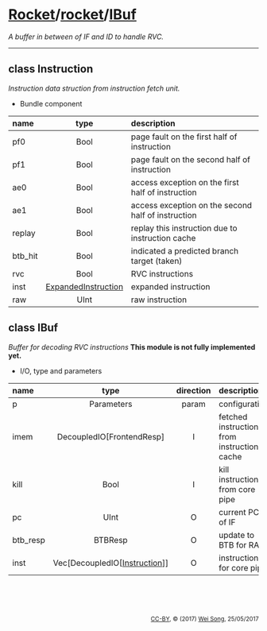[Rocket](../Readme.md)/[rocket](../rocket.md)/[IBuf](https://github.com/freechipsproject/rocket-chip/blob/master/src/main/scala/rocket/IBuf.scala)
========================
*A buffer in between of IF and ID to handle RVC.*

*****************

class Instruction
--------------------
*Instruction data struction from instruction fetch unit.*


+ Bundle component

| name                   | type             | description                           |
| :---                   | :--:             | :---                                  |
| pf0                    | Bool             | page fault on the first half of instruction |
| pf1                    | Bool             | page fault on the second half of instruction |
| ae0                    | Bool             | access exception on the first half of instruction |
| ae1                    | Bool             | access exception on the second half of instruction |
| replay                 | Bool             | replay this instruction due to instruction cache |
| btb\_hit               | Bool             | indicated a predicted branch target (taken) |
| rvc                    | Bool             | RVC instructions                      |
| inst                   | [ExpandedInstruction](./RVC.md#class-expandedinstruction) | expanded instruction               |
| raw                    | UInt             | raw instruction                       |

class IBuf
-------------------------
*Buffer for decoding RVC instructions*
**This module is not fully implemented yet.**

+ I/O, type and parameters

| name                   | type             | direction  | description                           |
| :---                   | :--:             | :--:       | :---                                  |
| p                      | Parameters       | param      | configuration                         |
| imem                   | DecoupledIO[FrontendResp] | I | fetched instructiond from instruction cache |
| kill                   | Bool             | I          | kill instructions from core pipe      |
| pc                     | UInt             | O          | current PC of IF                      |
| btb\_resp              | BTBResp          | O          | update to BTB for RAS                 |
| inst                   | Vec[DecoupledIO[[Instruction](#class-instruction)]] | O | instructions for core pipe        |



<br><br><br><p align="right"><sub>[CC-BY](https://creativecommons.org/licenses/by/3.0/), &copy; (2017) [Wei Song](mailto:wsong83@gmail.com), 25/05/2017</sub></p>
